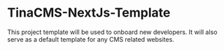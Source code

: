 # TinaCMS-NextJs-Template
This project template will be used to onboard new developers. It will also serve as a default template for any CMS related websites.
